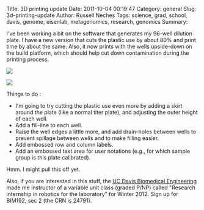 Title: 3D printing update
Date: 2011-10-04 00:19:47
Category: general
Slug: 3d-printing-update
Author: Russell Neches
Tags: science, grad, school, davis, genome, eisenlab, metagenomics, research, genomics
Summary: 


I've been working a bit on the software that generates my 96-well
dilution plate. I have a new version that cuts the plastic use by about
80% and print time by about the same. Also, it now prints with the wells
upside-down on the build platform, which should help cut down
contamination during the printing process.

[![](http://vort.org/media/images/test96_1_500.png)](http://vort.org/media/images/test96_1.png)

[![](http://vort.org/media/images/test96_2_500.png)](http://vort.org/media/images/test96_2.png)

Things to do :

-   I'm going to try cutting the plastic use even more by adding a skirt
    around the plate (like a normal titer plate), and adjusting the
    outer height of each well.
-   Add a fill-line to each well.
-   Raise the well edges a little more, and add drain-holes between
    wells to prevent spillage between wells and to make filling easier.
-   Add embossed row and column labels.
-   Add an embossed text area for user notations (e.g., for which sample
    group is this plate calibrated).

Hmm. I might pull this off yet.

Also, if you are interested in this stuff, the [UC Davis Biomedical
Engineering](http://www.bme.ucdavis.edu/) made me instructor of a
variable unit class (graded P/NP) called "Research internship in
robotics for the laboratory" for Winter 2012. Sign up for BIM192, sec 2
(the CRN is 24791).
